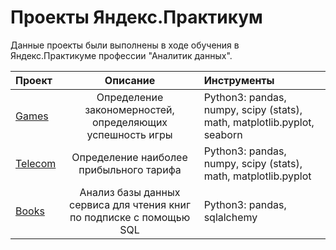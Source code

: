 # Проекты Яндекс.Практикум
Данные проекты были выполнены в ходе обучения в Яндекс.Практикуме профессии "Аналитик данных".

| Проект | Описание | Инструменты |
|:----|:----:|:----------|
| [Games](https://github.com/Julielaeva/Yandex_projects/blob/main/Games/Games.ipynb) | Определение закономерностей, определяющих успешность игры | Python3: pandas, numpy, scipy (stats), math, matplotlib.pyplot, seaborn |
| [Telecom](https://github.com/Julielaeva/Yandex_projects/blob/main/Telecom/Telecom_tariffs.ipynb) | Определение наиболее прибыльного тарифа | Python3: pandas, numpy, scipy (stats), math, matplotlib.pyplot |
| [Books](https://github.com/Julielaeva/Yandex_projects/blob/main/SQL%20requests/SQL.ipynb) | Анализ базы данных сервиса для чтения книг по подписке с помощью SQL  | Python3: pandas, sqlalchemy |
